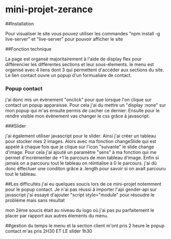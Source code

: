 # mini-projet-zerance

##Installation

Pour visualiser le site vous pouvez utiliser les commandes "npm install -g live-server" et
"live-server" pour pouvoir afficher le site

##Fonction technique

La page est organsé  majoritairement à l'aide  de display flex pour différencier les différentes sections et leur sous-élements.
le menu est organisé avec 4 liens dont 3 qui permettent d'accéder aux sections du site. Le lien contact ouvre un popup d'un formualiare de contact.

### Popup contact
j'ai donc mis un évènement "onclick" pour que lorsque l'on clique sur contact un popup apparaisse. Pour cela j'ai du mettre un "display :none" sur mon popup qui m'as ensuite permis de cacher ce dernier.
Ensuite pour le rendre visible mon évènement vas changer le css grâce à javascript.

###Slider

j'ai également utiliser javascript pour le slider. Ainsi j'ai créer un tableau pour stocker mes 2 images. Alors avec ma fonction changeSlide qui est appelé à chaque fois que je clique sur l'icon "suivante"
le slide change d'image. Pour cela j'ai ajouté un paramètre "sens" à ma fonction qui me permet d'incrémenter de +1  le parcours de mon tableau d'image.
Enfin si jamais on a parcouru tout le tableau on réintialise à 0 le parcours. j'ai dù donc éffectuer une conditon grâce à .length pour savoir si on avait
parcouru tout le tableau.

##Les difficultés
j'ai eu quelques soucis lors de ce mini-projet notemment pour le popup contact. Je n'ai pas réussi à importer l'api gender-api sur javascript j'ai essayé d'ajouter "script style="module" pour résoudre
le problème mais sans résultat

mon 2ème soucis était au niveau du logo où j'ai pas pu parfaitement le placer par rapport aux autres élements du menu.

##gestion du temps
le menu et la section client m'ont pris 2 heure
le popup contact m'as pris 2H30 ET LE slider 1h30
